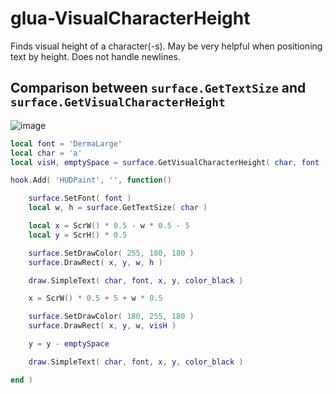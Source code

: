 # glua-VisualCharacterHeight
Finds visual height of a character(-s). May be very helpful when positioning text by height. Does not handle newlines.

## Comparison between `surface.GetTextSize` and `surface.GetVisualCharacterHeight`
![image](https://github.com/noaccessl/glua-VisualCharacterHeight/assets/54954576/f81035df-2f00-41b5-9551-6ffe0afbafad)
```lua
local font = 'DermaLarge'
local char = 'a'
local visH, emptySpace = surface.GetVisualCharacterHeight( char, font )

hook.Add( 'HUDPaint', '', function()

	surface.SetFont( font )
	local w, h = surface.GetTextSize( char )

	local x = ScrW() * 0.5 - w * 0.5 - 5
	local y = ScrH() * 0.5

	surface.SetDrawColor( 255, 180, 180 )
	surface.DrawRect( x, y, w, h )

	draw.SimpleText( char, font, x, y, color_black )

	x = ScrW() * 0.5 + 5 + w * 0.5

	surface.SetDrawColor( 180, 255, 180 )
	surface.DrawRect( x, y, w, visH )

	y = y - emptySpace

	draw.SimpleText( char, font, x, y, color_black )

end )
```
